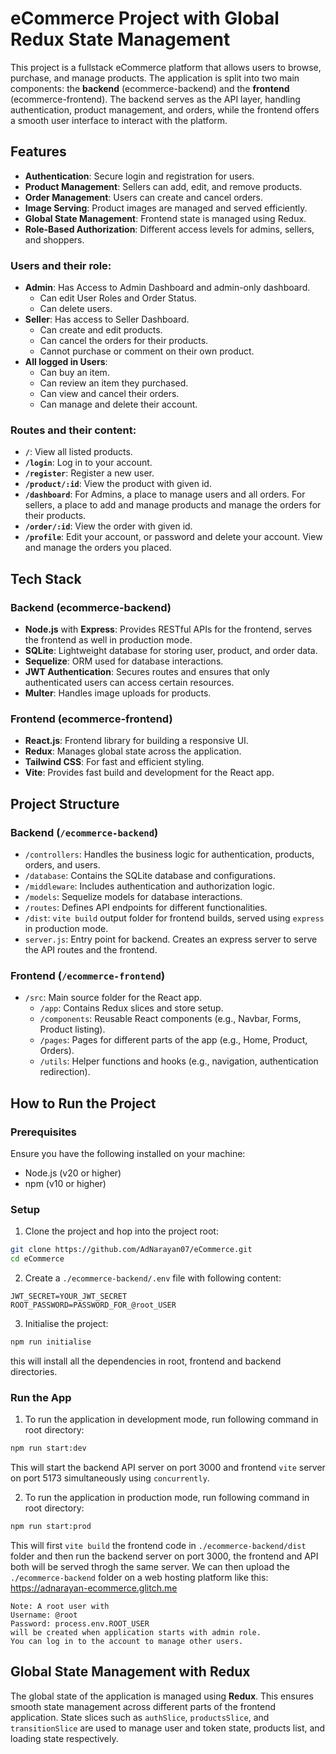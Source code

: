 # eCommerce Project with Global Redux State Management

This project is a fullstack eCommerce platform that allows users to browse, purchase, and manage products. The application is split into two main components: the **backend** (ecommerce-backend) and the **frontend** (ecommerce-frontend). The backend serves as the API layer, handling authentication, product management, and orders, while the frontend offers a smooth user interface to interact with the platform.

## Features

- **Authentication**: Secure login and registration for users.
- **Product Management**: Sellers can add, edit, and remove products.
- **Order Management**: Users can create and cancel orders.
- **Image Serving**: Product images are managed and served efficiently.
- **Global State Management**: Frontend state is managed using Redux.
- **Role-Based Authorization**: Different access levels for admins, sellers, and shoppers.

### Users and their role:
- **Admin**: Has Access to Admin Dashboard and admin-only dashboard.
    - Can edit User Roles and Order Status.
    - Can delete users.
- **Seller**: Has access to Seller Dashboard.
    - Can create and edit products.
    - Can cancel the orders for their products.
    - Cannot purchase or comment on their own product.
- **All logged in Users**:
    - Can buy an item.
    - Can review an item they purchased.
    - Can view and cancel their orders.
    - Can manage and delete their account.

### Routes and their content:
- **`/`**: View all listed products.
- **`/login`**: Log in to your account.
- **`/register`**: Register a new user.
- **`/product/:id`**: View the product with given id.
- **`/dashboard`**: For Admins, a place to manage users and all orders. For sellers, a place to add and manage products and manage the orders for their products.
- **`/order/:id`**: View the order with given id.
- **`/profile`**: Edit your account, or password and delete your account. View and manage the orders you placed.

## Tech Stack

### Backend (ecommerce-backend)
- **Node.js** with **Express**: Provides RESTful APIs for the frontend, serves the frontend as well in production mode.
- **SQLite**: Lightweight database for storing user, product, and order data.
- **Sequelize**: ORM used for database interactions.
- **JWT Authentication**: Secures routes and ensures that only authenticated users can access certain resources.
- **Multer**: Handles image uploads for products.

### Frontend (ecommerce-frontend)
- **React.js**: Frontend library for building a responsive UI.
- **Redux**: Manages global state across the application.
- **Tailwind CSS**: For fast and efficient styling.
- **Vite**: Provides fast build and development for the React app.

## Project Structure

### Backend (`/ecommerce-backend`)

- `/controllers`: Handles the business logic for authentication, products, orders, and users.
- `/database`: Contains the SQLite database and configurations.
- `/middleware`: Includes authentication and authorization logic.
- `/models`: Sequelize models for database interactions.
- `/routes`: Defines API endpoints for different functionalities.
- `/dist`: `vite build` output folder for frontend builds, served using `express` in production mode.
- `server.js`: Entry point for backend. Creates an express server to serve the API routes and the frontend.

### Frontend (`/ecommerce-frontend`)

- `/src`: Main source folder for the React app.
  - `/app`: Contains Redux slices and store setup.
  - `/components`: Reusable React components (e.g., Navbar, Forms, Product listing).
  - `/pages`: Pages for different parts of the app (e.g., Home, Product, Orders).
  - `/utils`: Helper functions and hooks (e.g., navigation, authentication redirection).

## How to Run the Project

### Prerequisites

Ensure you have the following installed on your machine:
- Node.js (v20 or higher)
- npm (v10 or higher)

### Setup

1. Clone the project and hop into the project root:
```bash
git clone https://github.com/AdNarayan07/eCommerce.git
cd eCommerce
```

2. Create a `./ecommerce-backend/.env` file with following content:
```env
JWT_SECRET=YOUR_JWT_SECRET
ROOT_PASSWORD=PASSWORD_FOR_@root_USER
```

3. Initialise the project:
```bash
npm run initialise
```
this will install all the dependencies in root, frontend and backend directories.

### Run the App

1. To run the application in development mode, run following command in root directory:
```bash
npm run start:dev
```

This will start the backend API server on port 3000 and frontend `vite` server on port 5173 simultaneously using `concurrently`.

    
2. To run the application in production mode, run following command in root directory:
```bash
npm run start:prod
```

This will first `vite build` the frontend code in `./ecommerce-backend/dist` folder and then run the backend server on port 3000, the frontend and API both will be served throgh the same server. We can then upload the `./ecommerce-backend` folder on a web hosting platform like this: https://adnarayan-ecommerce.glitch.me

```
Note: A root user with
Username: @root
Password: process.env.ROOT_USER
will be created when application starts with admin role.
You can log in to the account to manage other users.
```

## Global State Management with Redux
The global state of the application is managed using **Redux**. This ensures smooth state management across different parts of the frontend application. State slices such as `authSlice`, `productsSlice`, and `transitionSlice` are used to manage user and token state, products list, and loading state respectively.

